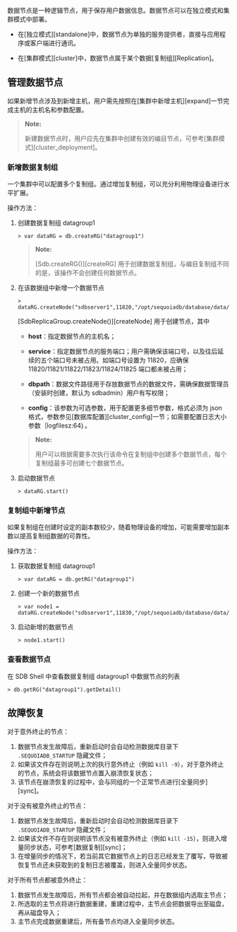 数据节点是一种逻辑节点，用于保存用户数据信息。数据节点可以在独立模式和集群模式中部署。

- 在[独立模式][standalone]中，数据节点为单独的服务提供者，直接与应用程序或客户端进行通讯。

- 在[集群模式][cluster]中，数据节点属于某个数据[复制组][Replication]。

管理数据节点
----

如果新增节点涉及到新增主机，用户需先按照在[集群中新增主机][expand]一节完成主机的主机名和参数配置。

>   **Note:**
>
>  新建数据节点时，用户应先在集群中创建有效的编目节点，可参考[集群模式][cluster_deployment]。

### 新增数据复制组

一个集群中可以配置多个复制组。通过增加复制组，可以充分利用物理设备进行水平扩展。

操作方法：

1. 创建数据复制组 datagroup1

   ```lang-bash
   > var dataRG = db.createRG("datagroup1")
   ```

   >   **Note:**
   >
   >   [Sdb.createRG\(\)][createRG] 用于创建数据复制组，与编目复制组不同的是，该操作不会创建任何数据节点。

2. 在该数据组中新增一个数据节点

   ```lang-bash
   > dataRG.createNode("sdbserver1",11820,"/opt/sequoiadb/database/data/11820")
   ```

   [SdbReplicaGroup.createNode\(\)][createNode] 用于创建节点，其中

   - **host**：指定数据节点的主机名；

   - **service**：指定数据节点的服务端口；用户需确保该端口号，以及往后延续的五个端口号未被占用。如端口号设置为 11820，应确保 11820/11821/11822/11823/11824/11825 端口都未被占用；

   - **dbpath**：数据文件路径用于存放数据节点的数据文件，需确保数据管理员（安装时创建，默认为 sdbadmin）用户有写权限；

   - **config**：该参数为可选参数，用于配置更多细节参数，格式必须为 json 格式，参数参见[数据库配置][cluster_config]一节；如需要配置日志大小参数｛logfilesz:64｝。

   >   **Note:**
   >
   >   用户可以根据需要多次执行该命令在复制组中创建多个数据节点，每个复制组最多可创建七个数据节点。

3. 启动数据节点

   ```lang-bash
   > dataRG.start()
   ```

### 复制组中新增节点 ###

如果复制组在创建时设定的副本数较少，随着物理设备的增加，可能需要增加副本数以提高复制组数据的可靠性。

操作方法：

1. 获取数据复制组 datagroup1

   ```lang-bash
   > var dataRG = db.getRG("datagroup1")
   ```

2. 创建一个新的数据节点

   ```lang-bash
   > var node1 = dataRG.createNode("sdbserver1",11830,"/opt/sequoiadb/database/data/11830")
   ```

3. 启动新增的数据节点

   ```lang-bash
   > node1.start()
   ```

### 查看数据节点 ###

在 SDB Shell 中查看数据复制组 datagroup1 中数据节点的列表

```lang-bash
> db.getRG("datagroup1").getDetail()
```

## 故障恢复 ##

对于意外终止的节点：

1. 数据节点发生故障后，重新启动时会自动检测数据库目录下 `.SEQUOIADB_STARTUP` 隐藏文件；
2. 如果该文件存在则说明上次的执行意外终止（例如 `kill -9`），对于意外终止的节点，系统会将该数据节点置入崩溃恢复状态；
3. 该节点在崩溃恢复的过程中，会与同组的一个正常节点进行[全量同步][sync]。

对于没有被意外终止的节点：

1. 数据节点发生故障后，重新启动时会自动检测数据库目录下 `.SEQUOIADB_STARTUP` 隐藏文件；
2. 如果该文件不存在则说明该节点没有被意外终止（例如 `kill -15`），则进入增量同步状态，可参考[数据复制][sync]；
3. 在增量同步的情况下，若当前其它数据节点上的日志已经发生了覆写，导致被恢复节点还未获取到的复制日志被覆盖，则进入全量同步状态。

对于所有节点都被意外终止：

1. 数据节点发生故障后，所有节点都会被自动拉起，并在数据组内选取主节点；
2. 所选取的主节点将进行数据重建，重建过程中，主节点会把数据导出至磁盘，再从磁盘导入；
3. 主节点完成数据重建后，所有备节点均进入全量同步状态。



[^_^]:
     本文使用的所有引用和链接
[standalone]:manual/Deployment/standalone_deployment.md
[cluster]:manual/Deployment/cluster_deployment.md
[Replication]:manual/Distributed_Engine/Architecture/Replication/architecture.md
[sync]:manual/Distributed_Engine/Architecture/Replication/architecture.md#数据复制
[expand]:manual/Distributed_Engine/Maintainance/Expand/expand.md
[createRG]:manual/Manual/Sequoiadb_Command/Sdb/createRG.md
[createNode]:manual/Manual/Sequoiadb_Command/SdbReplicaGroup/createNode.md
[cluster_deployment]:manual/Deployment/cluster_deployment.md
[regular_bar]:manual/Distributed_Engine/Maintainance/Database_Configuration/Special_Configuration_Modify/log_synchronization.md#全量同步
[architecture]:manual/Distributed_Engine/Architecture/Replication/architecture.md
[cluster_config]:manual/Distributed_Engine/Maintainance/Database_Configuration/parameter_instructions.md